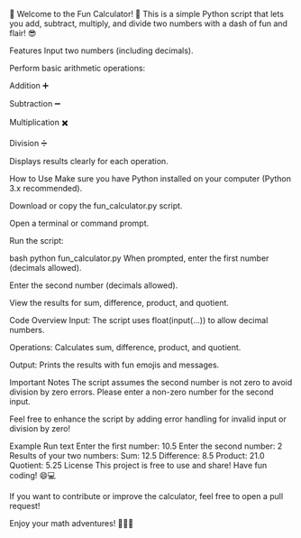 🎉 Welcome to the Fun Calculator! 🎉
This is a simple Python script that lets you add, subtract, multiply, and divide two numbers with a dash of fun and flair! 😎

Features
Input two numbers (including decimals).

Perform basic arithmetic operations:

Addition ➕

Subtraction ➖

Multiplication ✖️

Division ➗

Displays results clearly for each operation.

How to Use
Make sure you have Python installed on your computer (Python 3.x recommended).

Download or copy the fun_calculator.py script.

Open a terminal or command prompt.

Run the script:

bash
python fun_calculator.py
When prompted, enter the first number (decimals allowed).

Enter the second number (decimals allowed).

View the results for sum, difference, product, and quotient.

Code Overview
Input: The script uses float(input(...)) to allow decimal numbers.

Operations: Calculates sum, difference, product, and quotient.

Output: Prints the results with fun emojis and messages.

Important Notes
The script assumes the second number is not zero to avoid division by zero errors. Please enter a non-zero number for the second input.

Feel free to enhance the script by adding error handling for invalid input or division by zero!

Example Run
text
Enter the first number: 10.5
Enter the second number: 2
Results of your two numbers:
Sum: 12.5
Difference: 8.5
Product: 21.0
Quotient: 5.25
License
This project is free to use and share! Have fun coding! 😄💻

If you want to contribute or improve the calculator, feel free to open a pull request!

Enjoy your math adventures! 🧙‍♂️✨
